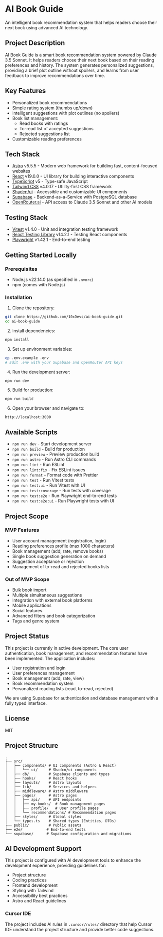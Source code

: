 # AI Book Guide

An intelligent book recommendation system that helps readers choose their next book using advanced AI technology.

## Project Description

AI Book Guide is a smart book recommendation system powered by Claude 3.5 Sonnet. It helps readers choose their next book based on their reading preferences and history. The system generates personalized suggestions, providing a brief plot outline without spoilers, and learns from user feedback to improve recommendations over time.

## Key Features
- Personalized book recommendations
- Simple rating system (thumbs up/down)
- Intelligent suggestions with plot outlines (no spoilers)
- Book list management:
  - Read books with ratings
  - To-read list of accepted suggestions
  - Rejected suggestions list
- Customizable reading preferences

## Tech Stack
- [Astro](https://astro.build/) v5.5.5 - Modern web framework for building fast, content-focused websites
- [React](https://react.dev/) v19.0.0 - UI library for building interactive components
- [TypeScript](https://www.typescriptlang.org/) v5 - Type-safe JavaScript
- [Tailwind CSS](https://tailwindcss.com/) v4.0.17 - Utility-first CSS framework
- [Shadcn/ui](https://ui.shadcn.com/) - Accessible and customizable UI components
- [Supabase](https://supabase.io/) - Backend-as-a-Service with PostgreSQL database
- [OpenRouter.ai](https://openrouter.ai/) - API access to Claude 3.5 Sonnet and other AI models

## Testing Stack
- [Vitest](https://vitest.dev/) v1.4.0 - Unit and integration testing framework
- [React Testing Library](https://testing-library.com/docs/react-testing-library/intro/) v14.2.1 - Testing React components
- [Playwright](https://playwright.dev/) v1.42.1 - End-to-end testing

## Getting Started Locally

### Prerequisites
- Node.js v22.14.0 (as specified in `.nvmrc`)
- npm (comes with Node.js)

### Installation

1. Clone the repository:
```bash
git clone https://github.com/10xDevs/ai-book-guide.git
cd ai-book-guide
```

2. Install dependencies:
```bash
npm install
```

3. Set up environment variables:
```bash
cp .env.example .env
# Edit .env with your Supabase and OpenRouter API keys
```

4. Run the development server:
```bash
npm run dev
```

5. Build for production:
```bash
npm run build
```

6. Open your browser and navigate to:
```
http://localhost:3000
```

## Available Scripts

- `npm run dev` - Start development server
- `npm run build` - Build for production
- `npm run preview` - Preview production build
- `npm run astro` - Run Astro CLI commands
- `npm run lint` - Run ESLint
- `npm run lint:fix` - Fix ESLint issues
- `npm run format` - Format code with Prettier
- `npm run test` - Run Vitest tests
- `npm run test:ui` - Run Vitest with UI
- `npm run test:coverage` - Run tests with coverage
- `npm run test:e2e` - Run Playwright end-to-end tests
- `npm run test:e2e:ui` - Run Playwright tests with UI

## Project Scope

### MVP Features
- User account management (registration, login)
- Reading preferences profile (max 1000 characters)
- Book management (add, rate, remove books)
- Single book suggestion generation on demand
- Suggestion acceptance or rejection
- Management of to-read and rejected books lists

### Out of MVP Scope
- Bulk book import
- Multiple simultaneous suggestions
- Integration with external book platforms
- Mobile applications
- Social features
- Advanced filters and book categorization
- Tags and genre system

## Project Status

This project is currently in active development. The core user authentication, book management, and recommendation features have been implemented. The application includes:

- User registration and login
- User preferences management
- Book management (add, rate, view)
- Book recommendation system
- Personalized reading lists (read, to-read, rejected)

We are using Supabase for authentication and database management with a fully typed interface.

## License

MIT

## Project Structure

```
.
├── src/
│   ├── components/ # UI components (Astro & React)
│   │   └── ui/     # Shadcn/ui components
│   ├── db/         # Supabase clients and types
│   ├── hooks/      # React hooks
│   ├── layouts/    # Astro layouts
│   ├── lib/        # Services and helpers
│   ├── middleware/ # Astro middleware
│   ├── pages/      # Astro pages
│   │   ├── api/    # API endpoints
│   │   ├── my-books/  # Book management pages
│   │   ├── profile/   # User profile pages
│   │   └── recommendations/ # Recommendation pages
│   ├── styles/     # Global styles
│   └── types.ts    # Shared types (Entities, DTOs)
├── public/         # Public assets
├── e2e/           # End-to-end tests
└── supabase/      # Supabase configuration and migrations
```

## AI Development Support

This project is configured with AI development tools to enhance the development experience, providing guidelines for:

- Project structure
- Coding practices
- Frontend development
- Styling with Tailwind
- Accessibility best practices
- Astro and React guidelines

### Cursor IDE

The project includes AI rules in `.cursor/rules/` directory that help Cursor IDE understand the project structure and provide better code suggestions.